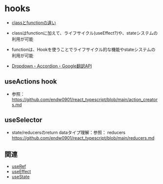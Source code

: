 # hooks
- [classとfunctionの違い](https://github.com/endw0901/react_typescript/blob/main/class_function.md)
- classはfunctionに加えて、ライフサイクル(useEffect?)や、stateシステムの利用が可能
- functionは、Hookを使うことでライフサイクル的な機能やstateシステムの利用が可能

- [Dropdown・Accordion・Google翻訳API](https://github.com/endw0901/react_typescript/tree/main/dropdown_translate/src) <br>

## useActions hook
- 参照：https://github.com/endw0901/react_typescript/blob/main/action_creators.md

## useSelector

- state/reducersのreturn dataタイプ理解：参照： reducers https://github.com/endw0901/react_typescript/blob/main/reducers.md

## 関連
- [useRef](https://github.com/endw0901/react_typescript/blob/main/useRef.md)
- [useEffect](https://github.com/endw0901/react_typescript/blob/main/useEffect.md)
- [useState](https://github.com/endw0901/react_typescript/blob/main/state.md)
